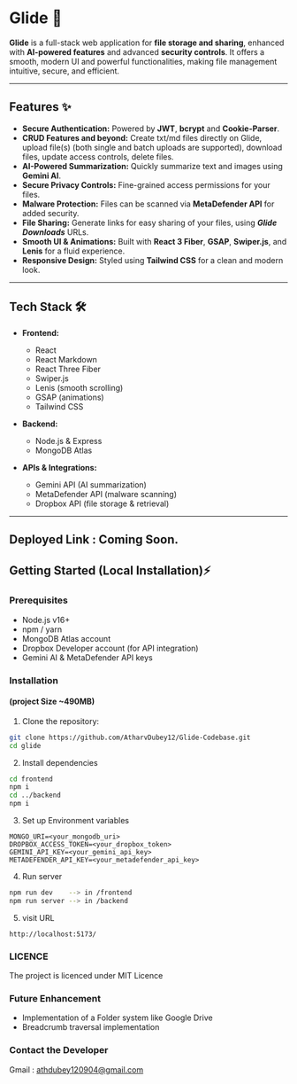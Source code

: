 # Glide 🚀

**Glide** is a full-stack web application for **file storage and sharing**, enhanced with **AI-powered features** and advanced **security controls**. It offers a smooth, modern UI and powerful functionalities, making file management intuitive, secure, and efficient.  

---

## Features ✨

- **Secure Authentication:** Powered by **JWT**, **bcrypt** and **Cookie-Parser**.
- **CRUD Features and beyond:** Create txt/md files directly on Glide, upload file(s) (both single and batch uploads are supported), download files, update access controls, delete files. 
- **AI-Powered Summarization:** Quickly summarize text and images using **Gemini AI**.  
- **Secure Privacy Controls:** Fine-grained access permissions for your files.  
- **Malware Protection:** Files can be scanned via **MetaDefender API** for added security.  
- **File Sharing:** Generate links for easy sharing of your files, using ***Glide Downloads*** URLs.  
- **Smooth UI & Animations:** Built with **React 3 Fiber**, **GSAP**, **Swiper.js**, and **Lenis** for a fluid experience.  
- **Responsive Design:** Styled using **Tailwind CSS** for a clean and modern look.

---

## Tech Stack 🛠️

- **Frontend:**  
  - React
  - React Markdown 
  - React Three Fiber  
  - Swiper.js  
  - Lenis (smooth scrolling)  
  - GSAP (animations)  
  - Tailwind CSS  

- **Backend:**  
  - Node.js & Express  
  - MongoDB Atlas  

- **APIs & Integrations:**  
  - Gemini API (AI summarization)  
  - MetaDefender API (malware scanning)  
  - Dropbox API (file storage & retrieval)

---
## Deployed Link : Coming Soon.

## Getting Started  (Local Installation)⚡

### Prerequisites

- Node.js v16+  
- npm / yarn  
- MongoDB Atlas account  
- Dropbox Developer account (for API integration)  
- Gemini AI & MetaDefender API keys  

### Installation 
#### (project Size ~490MB)

1. Clone the repository:  
```bash
git clone https://github.com/AtharvDubey12/Glide-Codebase.git
cd glide
```

2. Install dependencies 
```bash
cd frontend
npm i
cd ../backend
npm i
```

3. Set up Environment variables

```env
MONGO_URI=<your_mongodb_uri>
DROPBOX_ACCESS_TOKEN=<your_dropbox_token>
GEMINI_API_KEY=<your_gemini_api_key>
METADEFENDER_API_KEY=<your_metadefender_api_key>
```

4. Run server
```bash
npm run dev    --> in /frontend
npm run server --> in /backend
```

5. visit URL
```url
http://localhost:5173/
```

### LICENCE
The project is licenced under MIT Licence

### Future Enhancement
* Implementation of a Folder system like Google Drive
* Breadcrumb traversal implementation

### Contact the Developer
Gmail : athdubey120904@gmail.com
